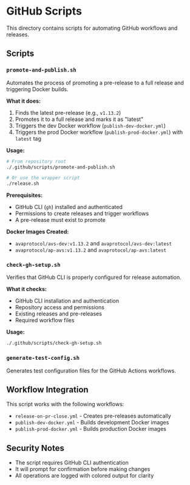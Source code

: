 # GitHub Scripts

This directory contains scripts for automating GitHub workflows and releases.

## Scripts

### `promote-and-publish.sh`

Automates the process of promoting a pre-release to a full release and triggering Docker builds.

**What it does:**
1. Finds the latest pre-release (e.g., `v1.13.2`)
2. Promotes it to a full release and marks it as "latest"
3. Triggers the dev Docker workflow (`publish-dev-docker.yml`)
4. Triggers the prod Docker workflow (`publish-prod-docker.yml`) with `latest` tag

**Usage:**
```bash
# From repository root
./.github/scripts/promote-and-publish.sh

# Or use the wrapper script
./release.sh
```

**Prerequisites:**
- GitHub CLI (`gh`) installed and authenticated
- Permissions to create releases and trigger workflows
- A pre-release must exist to promote

**Docker Images Created:**
- `avaprotocol/avs-dev:v1.13.2` and `avaprotocol/avs-dev:latest`
- `avaprotocol/ap-avs:v1.13.2` and `avaprotocol/ap-avs:latest`

### `check-gh-setup.sh`

Verifies that GitHub CLI is properly configured for release automation.

**What it checks:**
- GitHub CLI installation and authentication
- Repository access and permissions
- Existing releases and pre-releases
- Required workflow files

**Usage:**
```bash
./.github/scripts/check-gh-setup.sh
```

### `generate-test-config.sh`

Generates test configuration files for the GitHub Actions workflows.

## Workflow Integration

This script works with the following workflows:
- `release-on-pr-close.yml` - Creates pre-releases automatically
- `publish-dev-docker.yml` - Builds development Docker images
- `publish-prod-docker.yml` - Builds production Docker images

## Security Notes

- The script requires GitHub CLI authentication
- It will prompt for confirmation before making changes
- All operations are logged with colored output for clarity
